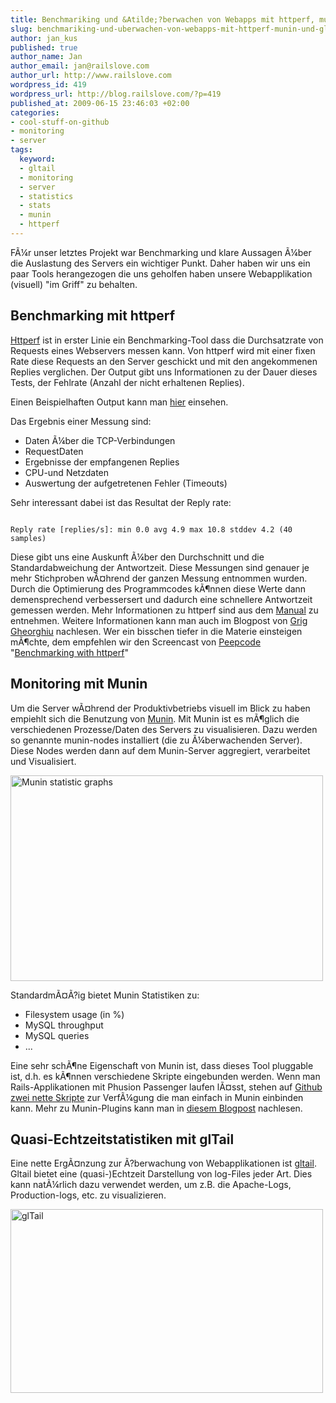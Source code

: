 ```yaml
--- 
title: Benchmariking und &Atilde;?berwachen von Webapps mit httperf, munin und gltail
slug: benchmariking-und-uberwachen-von-webapps-mit-httperf-munin-und-gltail
author: jan_kus
published: true
author_name: Jan
author_email: jan@railslove.com
author_url: http://www.railslove.com
wordpress_id: 419
wordpress_url: http://blog.railslove.com/?p=419
published_at: 2009-06-15 23:46:03 +02:00
categories: 
- cool-stuff-on-github
- monitoring
- server
tags: 
  keyword: 
  - gltail
  - monitoring
  - server
  - statistics
  - stats
  - munin
  - httperf
---
```

F&Atilde;&frac14;r unser letztes Projekt war Benchmarking und klare Aussagen &Atilde;&frac14;ber die Auslastung des Servers ein wichtiger Punkt. Daher haben wir uns ein paar Tools herangezogen die uns geholfen haben unsere Webapplikation (visuell) "im Griff" zu behalten.

<h2>Benchmarking mit httperf</h2>
<a href="http://www.hpl.hp.com/research/linux/httperf/">Httperf</a> ist in erster Linie ein Benchmarking-Tool dass die Durchsatzrate von Requests eines Webservers messen kann. Von httperf wird mit einer fixen Rate diese Requests an den Server geschickt und mit den angekommenen Replies verglichen. Der Output gibt uns Informationen zu der Dauer dieses Tests, der Fehlrate (Anzahl der nicht erhaltenen Replies).

Einen Beispielhaften Output kann man <a href="http://pastie.org/512879">hier</a> einsehen.

Das Ergebnis einer Messung sind:
<ul>
<li>Daten &Atilde;&frac14;ber die TCP-Verbindungen</li>
<li>RequestDaten</li>
<li>Ergebnisse der empfangenen Replies</li>
<li>CPU-und Netzdaten</li>
<li>Auswertung der aufgetretenen Fehler (Timeouts)</li>
</ul>

Sehr interessant dabei ist das Resultat der Reply rate:

<code>
Reply rate [replies/s]: min 0.0 avg 4.9 max 10.8 stddev 4.2 (40 samples)
</code>

Diese gibt uns eine Auskunft &Atilde;&frac14;ber den Durchschnitt und die Standardabweichung der Antwortzeit. Diese Messungen sind genauer je mehr Stichproben w&Atilde;&curren;hrend der ganzen Messung entnommen wurden. Durch die Optimierung des Programmcodes k&Atilde;&para;nnen diese Werte dann demensprechend verbessersert und dadurch eine schnellere Antwortzeit gemessen werden. Mehr Informationen zu httperf sind aus dem <a href="http://www.hpl.hp.com/research/linux/httperf/docs.php">Manual</a> zu entnehmen. Weitere Informationen kann man auch im Blogpost von <a href="http://agiletesting.blogspot.com/2005/04/http-performance-testing-with-httperf.html">Grig Gheorghiu</a> nachlesen. Wer ein bisschen tiefer in die Materie einsteigen m&Atilde;&para;chte, dem empfehlen wir den Screencast von <a href="http://peepcode.com">Peepcode</a> "<a href="http://peepcode.com/products/benchmarking-with-httperf">Benchmarking with httperf</a>"

<h2>Monitoring mit Munin</h2>

Um die Server w&Atilde;&curren;hrend der Produktivbetriebs visuell im Blick zu haben empiehlt sich die Benutzung von <a href="http://munin.projects.linpro.no/">Munin</a>. Mit Munin ist es m&Atilde;&para;glich die verschiedenen Prozesse/Daten des Servers zu visualisieren. Dazu werden so genannte munin-nodes installiert (die zu &Atilde;&frac14;berwachenden Server). Diese Nodes werden dann auf dem Munin-Server aggregiert, verarbeitet und Visualisiert.

<a href="http://www.ipernity.com/doc/koos/5139132"><img src="http://u1.ipernity.com/11/91/32/5139132.59332529.500.jpg" width="500" height="329" alt="Munin statistic graphs" border="0"/></a>

Standardm&Atilde;&curren;&Atilde;?ig bietet Munin Statistiken zu:
<ul>
<li>Filesystem usage (in %)</li>
<li> MySQL throughput</li>
<li> MySQL queries</li>
<li>...</li>
</ul>

Eine sehr sch&Atilde;&para;ne Eigenschaft von Munin ist, dass dieses Tool pluggable ist, d.h. es k&Atilde;&para;nnen verschiedene Skripte eingebunden werden. Wenn man Rails-Applikationen mit Phusion Passenger laufen l&Atilde;&curren;sst, stehen auf <a href="http://github.com">Github</a> <a href="http://gist.github.com/20319">zwei nette Skripte</a> zur Verf&Atilde;&frac14;gung die man einfach in Munin einbinden kann. Mehr zu Munin-Plugins kann man in <a href="http://www.dcmanges.com/blog/rails-application-visualization-with-munin">diesem Blogpost</a> nachlesen.

<h2>Quasi-Echtzeitstatistiken mit glTail</h2>

Eine nette Erg&Atilde;&curren;nzung zur &Atilde;?berwachung von Webapplikationen ist <a href="http://www.fudgie.org/">gltail</a>. Gltail bietet eine (quasi-)Echtzeit Darstellung von log-Files jeder Art. Dies kann nat&Atilde;&frac14;rlich dazu verwendet werden, um z.B. die Apache-Logs, Production-logs, etc. zu visualizieren.

<a href="http://www.ipernity.com/doc/koos/5042502"><img src="http://u1.ipernity.com/11/25/02/5042502.7a176e85.500.jpg" width="500" height="294" alt="glTail" border="0"/></a>
